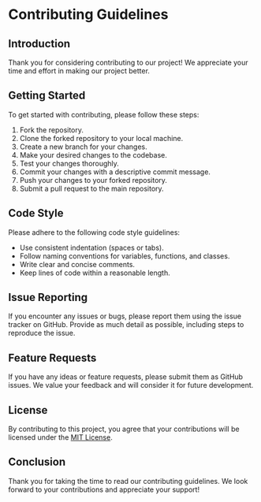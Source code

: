 # Contributing Guidelines

## Introduction
Thank you for considering contributing to our project! We appreciate your time and effort in making our project better.

## Getting Started
To get started with contributing, please follow these steps:

1. Fork the repository.
2. Clone the forked repository to your local machine.
3. Create a new branch for your changes.
4. Make your desired changes to the codebase.
5. Test your changes thoroughly.
6. Commit your changes with a descriptive commit message.
7. Push your changes to your forked repository.
8. Submit a pull request to the main repository.

## Code Style
Please adhere to the following code style guidelines:

- Use consistent indentation (spaces or tabs).
- Follow naming conventions for variables, functions, and classes.
- Write clear and concise comments.
- Keep lines of code within a reasonable length.

## Issue Reporting
If you encounter any issues or bugs, please report them using the issue tracker on GitHub. Provide as much detail as possible, including steps to reproduce the issue.

## Feature Requests
If you have any ideas or feature requests, please submit them as GitHub issues. We value your feedback and will consider it for future development.

## License
By contributing to this project, you agree that your contributions will be licensed under the [MIT License](https://opensource.org/licenses/MIT).

## Conclusion
Thank you for taking the time to read our contributing guidelines. We look forward to your contributions and appreciate your support!
